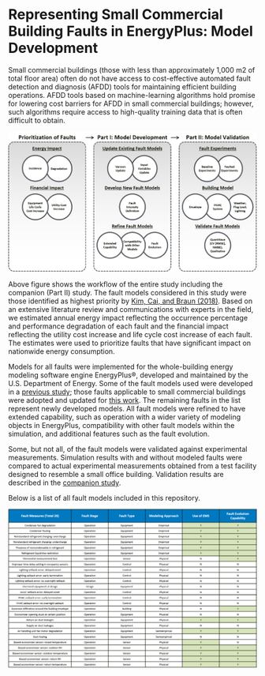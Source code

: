 # Representing Small Commercial Building Faults in EnergyPlus: Model Development

Small commercial buildings (those with less than approximately 1,000 m2 of total floor area) often do not have access to cost-effective automated fault detection and diagnosis (AFDD) tools for maintaining efficient building operations. AFDD tools based on machine-learning algorithms hold promise for lowering cost barriers for AFDD in small commercial buildings; however, such algorithms require access to high-quality training data that is often difficult to obtain. 

![alt text](workflow.png)

Above figure shows the workflow of the entire study including the companion (Part II) study. The fault models considered in this study were those identified as highest priority by [Kim, Cai, and Braun (2018)](https://www.nrel.gov/docs/fy18osti/70136.pdf). Based on an extensive literature review and communications with experts in the field, we estimated annual energy impact reflecting the occurrence percentage and performance degradation of each fault and the financial impact reflecting the utility cost increase and life cycle cost increase of each fault. The estimates were used to prioritize faults that have significant impact on nationwide energy consumption.

Models for all faults were implemented for the whole-building energy modeling software engine EnergyPlus®, developed and maintained by the U.S. Department of Energy. Some of the fault models used were developed in a [previous study](https://www.nrel.gov/docs/fy16osti/65030.pdf); those faults applicable to small commercial buildings were adopted and updated for [this work](https://www.mdpi.com/2075-5309/9/11/233). The remaining faults in the list represent newly developed models. All fault models were refined to have extended capability, such as operation with a wider variety of modeling objects in EnergyPlus, compatibility with other fault models within the simulation, and additional features such as the fault evolution.

Some, but not all, of the fault models were validated against experimental measurements. Simulation results with and without modeled faults were compared to actual experimental measurements obtained from a test facility designed to resemble a small office building. Validation results are described in the [companion study](https://www.mdpi.com/2075-5309/9/12/239).

Below is a list of all fault models included in this repository.

![alt text](FaultModel.png)